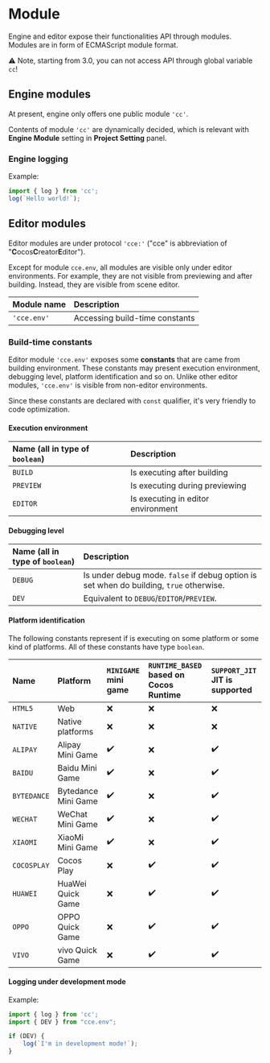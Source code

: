 # Module

Engine and editor expose their functionalities API through modules. Modules are in form of ECMAScript module format.

⚠️ Note, starting from 3.0, you can not access API through global variable `cc`!

## Engine modules

At present, engine only offers one public module `'cc'`.

Contents of module `'cc'` are dynamically decided, which is relevant with **Engine Module** setting in **Project Setting** panel.

### Engine logging

Example:

```ts
import { log } from 'cc';
log(`Hello world!`);
```

## Editor modules

Editor modules are under protocol `'cce:'` ("cce" is abbreviation of "**C**ocos**C**reator**E**ditor").

Except for module `cce.env`, all modules are visible only under editor environments. For example, they are not visible from previewing and after building. Instead, they are visible from scene editor.

| Module name | Description                    |
| :---------- | :----------------------------- |
| `'cce.env'` | Accessing build-time constants |
<!--
| `'cce:gizmo'` | Gizmo                          |
-->

### Build-time constants

Editor module `'cce.env'` exposes some **constants** that are came from building environment. These constants may present execution environment, debugging level, platform identification and so on. Unlike other editor modules, `'cce.env'` is visible from non-editor environments.

Since these constants are declared with `const` qualifier, it's very friendly to code optimization.

#### Execution environment

| Name (all in type of `boolean`) | Description   |
| :-------- | :--------------------------------- |
| `BUILD`   | Is executing after building        |
| `PREVIEW` | Is executing during previewing     |
| `EDITOR`  | Is executing in editor environment |

#### Debugging level

| Name (all in type of `boolean`) | Description  |
| :------ | :------- |
| `DEBUG` | Is under debug mode. `false` if debug option is set when do building, `true` otherwise. |
| `DEV`   | Equivalent to `DEBUG`/`EDITOR`/`PREVIEW`.  |


#### Platform identification

The following constants represent if is executing on some platform or some kind of platforms. All of these constants have type `boolean`.
<!-- Please sort the table in dictionary order -->

| Name        | Platform            | `MINIGAME` mini game | `RUNTIME_BASED` based on Cocos Runtime | `SUPPORT_JIT` JIT is supported |
| :---------- | :------------------ | :------------------- | :------------------- | :------------------- |
| `HTML5`     | Web                 | ❌                   | ❌                    | ❌                   |
| `NATIVE`    | Native platforms    | ❌                   | ❌                    | ❌                   |
| `ALIPAY`    | Alipay Mini Game    | ✔️                    | ❌                    | ✔️                   |
| `BAIDU`     | Baidu Mini Game     | ✔️                    | ❌                    | ✔️                    |
| `BYTEDANCE` | Bytedance Mini Game | ✔️                    | ❌                    | ✔️                    |
| `WECHAT`    | WeChat Mini Game    | ✔️                    | ❌                    | ✔️                    |
| `XIAOMI`    | XiaoMi Mini Game    | ✔️                    | ❌                    | ✔️                    |
| `COCOSPLAY` | Cocos Play          | ❌                   | ✔️                     | ✔️                    |
| `HUAWEI`    | HuaWei Quick Game   | ❌                   | ✔️                     | ✔️                    |
| `OPPO`      | OPPO Quick Game     | ❌                   | ✔️                     | ✔️                    |
| `VIVO`      | vivo Quick Game     | ❌                   | ✔️                     | ✔️                    |


#### Logging under development mode

Example:

```ts
import { log } from 'cc';
import { DEV } from "cce.env";

if (DEV) {
    log(`I'm in development mode!`);
}
```

